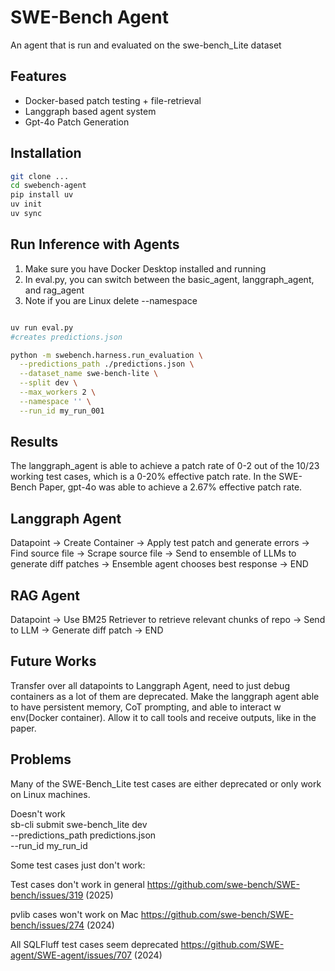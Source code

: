 # SWE-Bench Agent 

An agent that is run and evaluated on the swe-bench_Lite dataset

## Features

- Docker-based patch testing + file-retrieval 
- Langgraph based agent system 
- Gpt-4o Patch Generation


## Installation

``` bash
git clone ...
cd swebench-agent
pip install uv 
uv init 
uv sync 
```

## Run Inference with Agents 

1. Make sure you have Docker Desktop installed and running 
2. In eval.py, you can switch between the basic_agent, langgraph_agent, and rag_agent
3. Note if you are Linux delete --namespace

``` bash

uv run eval.py
#creates predictions.json

python -m swebench.harness.run_evaluation \
  --predictions_path ./predictions.json \
  --dataset_name swe-bench-lite \
  --split dev \
  --max_workers 2 \
  --namespace '' \
  --run_id my_run_001

```

## Results 

The langgraph_agent is able to achieve a patch rate of 0-2 out of the 10/23 working test cases, which is a 0-20% effective patch rate. 
In the SWE-Bench Paper, gpt-4o was able to achieve a 2.67% effective patch rate. 

## Langgraph Agent 

Datapoint -> Create Container -> Apply test patch and generate errors -> Find source file -> Scrape source file -> Send to ensemble of LLMs to generate diff patches -> Ensemble agent chooses best response -> END

## RAG Agent 

Datapoint -> Use BM25 Retriever to retrieve relevant chunks of repo -> Send to LLM -> Generate diff patch -> END


## Future Works 
Transfer over all datapoints to Langgraph Agent, need to just debug containers as a lot of them are deprecated. Make the langgraph agent able to have persistent memory, CoT prompting, and able to interact w env(Docker container). Allow it to call tools and receive outputs, like in the paper. 




## Problems 

Many of the SWE-Bench_Lite test cases are either deprecated or only work on Linux machines. 

Doesn't work \
sb-cli submit swe-bench_lite dev \
    --predictions_path predictions.json \
    --run_id my_run_id

Some test cases just don't work: 

Test cases don't work in general 
https://github.com/swe-bench/SWE-bench/issues/319 (2025)

pvlib cases won't work on Mac
https://github.com/swe-bench/SWE-bench/issues/274 (2024)

All SQLFluff test cases seem deprecated
https://github.com/SWE-agent/SWE-agent/issues/707 (2024)

